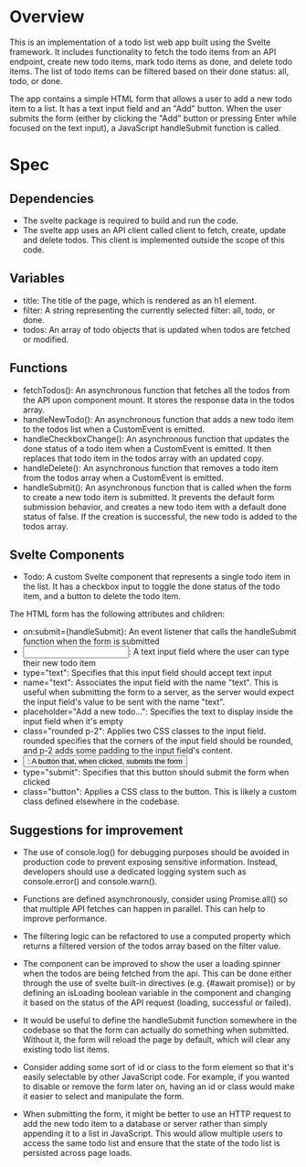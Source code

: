 # Overview

This is an implementation of a todo list web app built using the Svelte framework. It includes functionality to fetch the todo items from an API endpoint, create new todo items, mark todo items as done, and delete todo items. The list of todo items can be filtered based on their done status: all, todo, or done.

The app contains a simple HTML form that allows a user to add a new todo item to a list. It has a text input field and an "Add" button. When the user submits the form (either by clicking the "Add" button or pressing Enter while focused on the text input), a JavaScript handleSubmit function is called.

# Spec

## Dependencies

- The svelte package is required to build and run the code.
- The svelte app uses an API client called client to fetch, create, update and delete todos. This client is implemented outside the scope of this code.

## Variables

- title: The title of the page, which is rendered as an h1 element.
- filter: A string representing the currently selected filter: all, todo, or done.
- todos: An array of todo objects that is updated when todos are fetched or modified.

## Functions

- fetchTodos(): An asynchronous function that fetches all the todos from the API upon component mount. It stores the response data in the todos array.
- handleNewTodo(): An asynchronous function that adds a new todo item to the todos list when a CustomEvent is emitted.
- handleCheckboxChange(): An asynchronous function that updates the done status of a todo item when a CustomEvent is emitted. It then replaces that todo item in the todos array with an updated copy.
- handleDelete(): An asynchronous function that removes a todo item from the todos array when a CustomEvent is emitted.
- handleSubmit(): An asynchronous function that is called when the form to create a new todo item is submitted. It prevents the default form submission behavior, and creates a new todo item with a default done status of false. If the creation is successful, the new todo is added to the todos array.

## Svelte Components

- Todo: A custom Svelte component that represents a single todo item in the list. It has a checkbox input to toggle the done status of the todo item, and a button to delete the todo item.

The HTML form has the following attributes and children:

- on:submit={handleSubmit}: An event listener that calls the handleSubmit function when the form is submitted
- <input>: A text input field where the user can type their new todo item
- type="text": Specifies that this input field should accept text input
- name="text": Associates the input field with the name "text". This is useful when submitting the form to a server, as the server would expect the input field's value to be sent with the name "text".
- placeholder="Add a new todo...": Specifies the text to display inside the input field when it's empty
- class="rounded p-2": Applies two CSS classes to the input field. rounded specifies that the corners of the input field should be rounded, and p-2 adds some padding to the input field's content.
- <button>: A button that, when clicked, submits the form
- type="submit": Specifies that this button should submit the form when clicked
- class="button": Applies a CSS class to the button. This is likely a custom class defined elsewhere in the codebase.

## Suggestions for improvement

- The use of console.log() for debugging purposes should be avoided in production code to prevent exposing sensitive information. Instead, developers should use a dedicated logging system such as console.error() and console.warn().

- Functions are defined asynchronously, consider using Promise.all() so that multiple API fetches can happen in parallel. This can help to improve performance.

- The filtering logic can be refactored to use a computed property which returns a filtered version of the todos array based on the filter value.

- The component can be improved to show the user a loading spinner when the todos are being fetched from the api. This can be done either through the use of svelte built-in directives (e.g. {#await promise}) or by defining an isLoading boolean variable in the component and changing it based on the status of the API request (loading, successful or failed).

- It would be useful to define the handleSubmit function somewhere in the codebase so that the form can actually do something when submitted. Without it, the form will reload the page by default, which will clear any existing todo list items.

- Consider adding some sort of id or class to the form element so that it's easily selectable by other JavaScript code. For example, if you wanted to disable or remove the form later on, having an id or class would make it easier to select and manipulate the form.

- When submitting the form, it might be better to use an HTTP request to add the new todo item to a database or server rather than simply appending it to a list in JavaScript. This would allow multiple users to access the same todo list and ensure that the state of the todo list is persisted across page loads.

